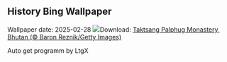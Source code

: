 ## History Bing Wallpaper
Wallpaper date: 2025-02-28
![](https://www.bing.com/th?id=OHR.BhutanMonastery_EN-IN9102034060_UHD.jpg&w=1000)Download: [Taktsang Palphug Monastery, Bhutan (© Baron Reznik/Getty Images)](https://www.bing.com/th?id=OHR.BhutanMonastery_EN-IN9102034060_UHD.jpg)

Auto get programm by LtgX
